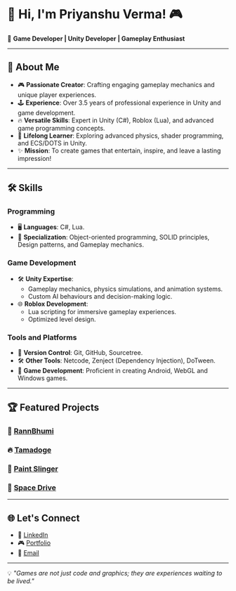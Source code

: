 # 👋 Hi, I'm Priyanshu Verma! 🎮  

🌟 **Game Developer | Unity Developer | Gameplay Enthusiast**

---

## 🚀 About Me  

- 🎮 **Passionate Creator**: Crafting engaging gameplay mechanics and unique player experiences.  
- 🕹️ **Experience**: Over 3.5 years of professional experience in Unity and game development.  
- 🔥 **Versatile Skills**: Expert in Unity (C#), Roblox (Lua), and advanced game programming concepts.  
- 🌱 **Lifelong Learner**: Exploring advanced physics, shader programming, and ECS/DOTS in Unity.  
- ✨ **Mission**: To create games that entertain, inspire, and leave a lasting impression!  

---

## 🛠️ Skills  

### Programming  
- 🖥️ **Languages**: C#, Lua.  
- 🎯 **Specialization**: Object-oriented programming, SOLID principles, Design patterns, and Gameplay mechanics.  

### Game Development  
- 🛠️ **Unity Expertise**:  
  - Gameplay mechanics, physics simulations, and animation systems.
  - Custom AI behaviours and decision-making logic.  
- 🌐 **Roblox Development**:  
  - Lua scripting for immersive gameplay experiences.  
  - Optimized level design.

### Tools and Platforms  
- 🔧 **Version Control**: Git, GitHub, Sourcetree.  
- 🛠️ **Other Tools**: Netcode, Zenject (Dependency Injection), DoTween.  
- 📱 **Game Development**: Proficient in creating Android, WebGL and Windows games.

---

## 🏆 Featured Projects  

### 🎯 **[RannBhumi](https://www.youtube.com/watch?v=6MYYo47iuLM&t=25s&ab_channel=Zionverse)**

### 🔥 **[Tamadoge](https://tamadoge.io/games)**

### 🚀 **[Paint Slinger](https://www.roblox.com/games/6508819808/Paint-Slinger-Beta)**

### 🌌 **[Space Drive](https://simmer.io/@pvanshu247/space-drive)**

---

## 🌐 Let's Connect  

- 💼 [LinkedIn](https://www.linkedin.com/in/priyanshuverma247/)  
- 🎮 [Portfolio](https://pvanshu247.wixsite.com/locogames)
- 📧 [Email](mailto:pvanshu247@gmail.com)

---

💡 *"Games are not just code and graphics; they are experiences waiting to be lived."*
<!--
**pvanshu247/pvanshu247** is a ✨ _special_ ✨ repository because its `README.md` (this file) appears on your GitHub profile.

Here are some ideas to get you started:

- 🔭 I’m currently working on ...
- 🌱 I’m currently learning ...
- 👯 I’m looking to collaborate on ...
- 🤔 I’m looking for help with ...
- 💬 Ask me about ...
- 📫 How to reach me: ...
- 😄 Pronouns: ...
- ⚡ Fun fact: ...
-->
